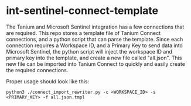 # int-sentinel-connect-template

The Tanium and Microsoft Sentinel integration has a few connections that are required. This repo stores a template file of Tanium Connect connections, and a python script that can parse the template. Since each connection requires a Workspace ID, and a Primary Key to send data into Microsoft Sentinel, the python script will inject the workspace ID and primary key into the template, and create a new file called "all.json". This new file can be imported into Tanium Connect to quickly and easily create the required connections.

Proper usage should look like this:

```
python3 ./connect_import_rewriter.py -c <WORKSPACE_ID> -s <PRIMARY_KEY> -f all.json.tmpl
```